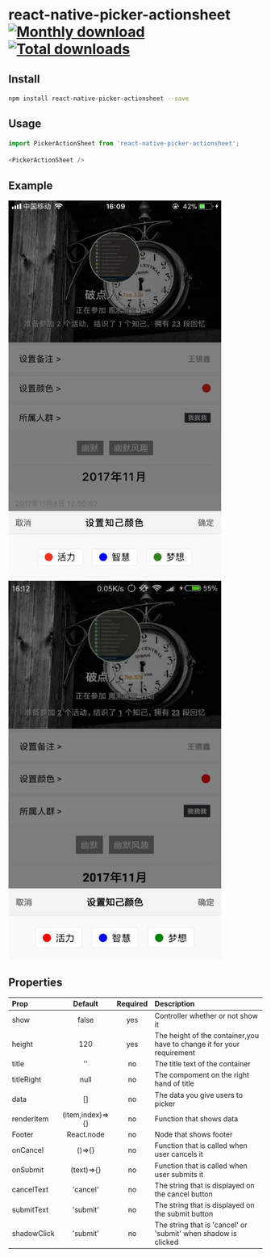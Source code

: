 # react-native-picker-actionsheet [![Monthly download](https://img.shields.io/npm/dm/react-native-picker-actionsheet.svg)](https://img.shields.io/npm/dm/react-native-picker-actionsheet.svg) [![Total downloads](https://img.shields.io/npm/dt/react-native-picker-actionsheet.svg)](https://img.shields.io/npm/dt/react-native-picker-actionsheet.svg)

## Install

```bash
npm install react-native-picker-actionsheet --save
```

## Usage

```javascript
import PickerActionSheet from 'react-native-picker-actionsheet';

<PickerActionSheet />
```

## Example

![ios](https://raw.githubusercontent.com/BooYeu/react-native-picker-actionsheet/master/images/ios.jpg)
![android](https://raw.githubusercontent.com/BooYeu/react-native-picker-actionsheet/master/images/android.jpg)

## Properties

| Prop        |     Default      | Required | Description                                                            |
|:------------|:----------------:| :---------------:|:-----------------------------------------------------------------------|
| show        |      false       | yes | Controller whether or not show it                                      |
| height      |       120        | yes | The height of the container,you have to change it for your requirement |
| title       |        ''        | no | The title text of the container                                        |
| titleRight  |       null       | no | The compoment on the right hand of title                               |
| data        |        []        | no | The data you give users to picker                                      |
| renderItem  | (item,index)=>{} | no | Function that shows data                                               | 
| Footer      |    React.node    | no | Node that shows footer                                                 | 
| onCancel    |      ()=>{}      | no | Function that is called when user cancels it                           |
| onSubmit    |    (text)=>{}    | no | Function that is called when user submits it                           |
| cancelText  |     'cancel'     | no | The string that is displayed on the cancel button                      |
| submitText  |     'submit'     | no | The string that is displayed on the submit button                      |
| shadowClick |     'submit'     | no | The string that is 'cancel' or 'submit' when shadow is clicked         |
